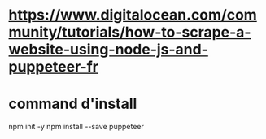 # https://www.digitalocean.com/community/tutorials/how-to-scrape-a-website-using-node-js-and-puppeteer-fr
# command d'install
npm init -y
npm install --save puppeteer